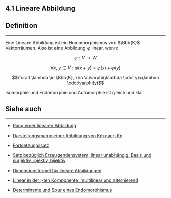 ## 4.1 Lineare Abbildung

## Definition

***

Eine Lineare Abbildung ist ein Homomorphismus von $\Bbb{K}$-Vektorräumen. Also ist eine Abbildung $\varphi$ linear, wenn:

$$\varphi: V \rightarrow W$$

$$\forall x,y\in V:\varphi(x+y)=\varphi(x)+\varphi(y)$$

$$\forall \lambda \in \Bbb{K}, x\in V:\varphi(\lambda \cdot y)=\lambda \cdot\varphi(y)$$

Isomorphie und Endomorphie und Automorphie ist gleich und klar.

## Siehe auch

***

* [Rang einer linearen Abbildung](</4. Vektorräume und lineare Abbildungen/4.2 Lineare Hülle, Basis, Dimension/Rang einer linearen Abbildung.md>)

* [Darstellungsmatrix einer Abbildung von Km nach Kn](</4. Vektorräume und lineare Abbildungen/4.3 Lineare Abbildungen zwischen endlichdimensionalen Vektorräumen und Darstellungsmatrizen/Darstellungsmatrix einer Abbildung von Km nach Kn.md>)

* [Fortsetzungssatz](</4. Vektorräume und lineare Abbildungen/4.2 Lineare Hülle, Basis, Dimension/Fortsetzungssatz.md>)

* [Satz bezüglich Erzeugendensystem, linear unabhängig, Basis und surjektiv, injektiv, bijektiv](</4. Vektorräume und lineare Abbildungen/4.2 Lineare Hülle, Basis, Dimension/Satz bezüglich Erzeugendensystem, linear unabhängig, Basis und surjektiv, injektiv, bijektiv.md>)

* [Dimensionsformel für lineare Abbildungen](</4. Vektorräume und lineare Abbildungen/4.5 Quotientenvektorräume/Dimensionsformel für lineare Abbildungen.md>)

* [Linear in der j-ten Komponente, multilinear und alternierend](</5. Endomorphismen/5.2 Alternierende Abbildungen/Linear in der j-ten Komponente, multilinear und alternierend.md>)

* [Determinante und Spur eines Endomorphismus](</5. Endomorphismen/5.5 Endomorphismen und Ähnlichkeit/Determinante und Spur eines Endomorphismus.md>)

<!--ID: 1709288319852-->

